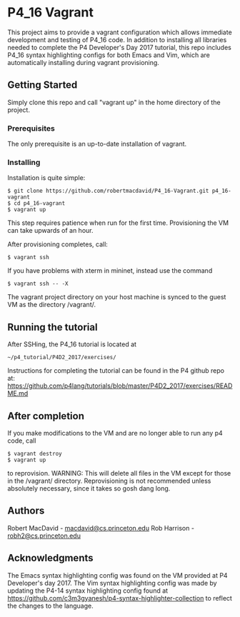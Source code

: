 # P4_16 Vagrant

This project aims to provide a vagrant configuration which allows immediate development and testing of P4_16 code. 
In addition to installing all libraries needed to complete the P4 Developer's Day 2017 tutorial, 
this repo includes P4_16 syntax highlighting configs for both Emacs and Vim, which are automatically 
installing during vagrant provisioning.

## Getting Started

Simply clone this repo and call "vagrant up" in the home directory of the project.

### Prerequisites

The only prerequisite is an up-to-date installation of vagrant. 

### Installing

Installation is quite simple:
```
$ git clone https://github.com/robertmacdavid/P4_16-Vagrant.git p4_16-vagrant
$ cd p4_16-vagrant
$ vagrant up
```

This step requires patience when run for the first time.
Provisioning the VM can take upwards of an hour.

After provisioning completes, call:

```
$ vagrant ssh
```

If you have problems with xterm in mininet, instead use the command

```
$ vagrant ssh -- -X
```

The vagrant project directory on your host machine is synced to the guest VM
as the directory /vagrant/.

## Running the tutorial

After SSHing, the P4_16 tutorial is located at 
```
~/p4_tutorial/P4D2_2017/exercises/
```
Instructions for completing the tutorial can be found in the P4 github repo at: https://github.com/p4lang/tutorials/blob/master/P4D2_2017/exercises/README.md

## After completion
If you make modifications to the VM and are no longer able to run any p4 code, call
```
$ vagrant destroy
$ vagrant up
```
to reprovision. WARNING: This will delete all files in the VM except for
those in the /vagrant/ directory. Reprovisioning is not recommended unless absolutely necessary, since
it takes so gosh dang long.

## Authors
Robert MacDavid - macdavid@cs.princeton.edu
Rob Harrison - robh2@cs.princeton.edu

## Acknowledgments

The Emacs syntax highlighting config was found on the VM provided at P4
Developer's day 2017. The Vim syntax highlighting config was made by updating
the P4-14 syntax highlighting config found at
https://github.com/c3m3gyanesh/p4-syntax-highlighter-collection to reflect the
changes to the language. 

